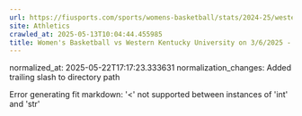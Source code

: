 ```yaml
---
url: https://fiusports.com/sports/womens-basketball/stats/2024-25/western-kentucky-university/boxscore/12646/
site: Athletics
crawled_at: 2025-05-13T10:04:44.455985
title: Women's Basketball vs Western Kentucky University on 3/6/2025 - Box Score - FIU Athletics
---
```

normalized_at: 2025-05-22T17:17:23.333631
normalization_changes: Added trailing slash to directory path

Error generating fit markdown: '<' not supported between instances of 'int' and 'str'